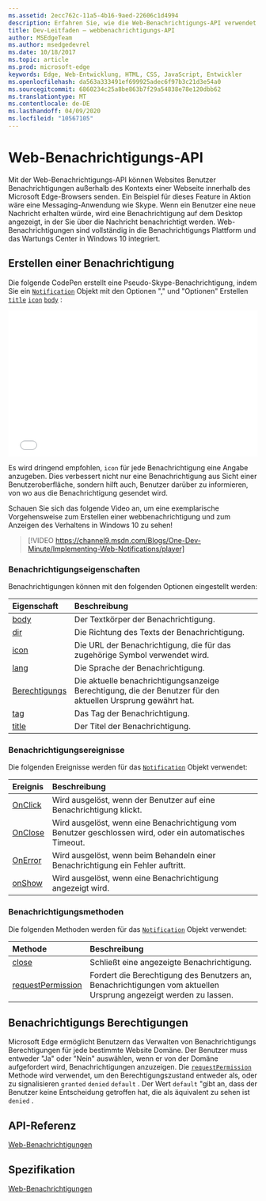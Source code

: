 ```yaml
---
ms.assetid: 2ecc762c-11a5-4b16-9aed-22606c1d4994
description: Erfahren Sie, wie die Web-Benachrichtigungs-API verwendet werden kann, damit Websites Benutzer Benachrichtigungen außerhalb des Kontexts des Microsoft Edge-Browsers senden können.
title: Dev-Leitfaden – webbenachrichtigungs-API
author: MSEdgeTeam
ms.author: msedgedevrel
ms.date: 10/18/2017
ms.topic: article
ms.prod: microsoft-edge
keywords: Edge, Web-Entwicklung, HTML, CSS, JavaScript, Entwickler
ms.openlocfilehash: da563a333491ef699925adec6f97b3c21d3e54a0
ms.sourcegitcommit: 6860234c25a8be863b7f29a54838e78e120dbb62
ms.translationtype: MT
ms.contentlocale: de-DE
ms.lasthandoff: 04/09/2020
ms.locfileid: "10567105"
---
```

# Web-Benachrichtigungs-API

Mit der Web-Benachrichtigungs-API können Websites Benutzer Benachrichtigungen außerhalb des Kontexts einer Webseite innerhalb des Microsoft Edge-Browsers senden. Ein Beispiel für dieses Feature in Aktion wäre eine Messaging-Anwendung wie Skype. Wenn ein Benutzer eine neue Nachricht erhalten würde, wird eine Benachrichtigung auf dem Desktop angezeigt, in der Sie über die Nachricht benachrichtigt werden. Web-Benachrichtigungen sind vollständig in die Benachrichtigungs Plattform und das Wartungs Center in Windows 10 integriert. 

## Erstellen einer Benachrichtigung

Die folgende CodePen erstellt eine Pseudo-Skype-Benachrichtigung, indem Sie ein [`Notification`](https://msdn.microsoft.com/library/mt710818) Objekt mit den Optionen "," und "Optionen" Erstellen [`title`](https://msdn.microsoft.com/library/mt710826) [`icon`](https://msdn.microsoft.com/library/mt710814) [`body`](https://msdn.microsoft.com/library/mt710811) :


<iframe height='295' scrolling='no' title='Web-Benachrichtigungen' src='//codepen.io/MicrosoftEdgeDocumentation/embed/RGbxWW/?height=295&theme-id=23761&default-tab=result&embed-version=2&editable=true' frameborder='no' allowtransparency='true' allowfullscreen='true' style='width: 100%;'>Lesen Sie die Stift <a href='https://codepen.io/MicrosoftEdgeDocumentation/pen/RGbxWW/'> -webbenachrichtigungen </a> von Microsoft Edge docs ( <a href='https://codepen.io/MicrosoftEdgeDocumentation'> @MicrosoftEdgeDocumentation </a> ) auf <a href='https://codepen.io'> CodePen </a> .
</iframe>

Es wird dringend empfohlen, `icon` für jede Benachrichtigung eine Angabe anzugeben. Dies verbessert nicht nur eine Benachrichtigung aus Sicht einer Benutzeroberfläche, sondern hilft auch, Benutzer darüber zu informieren, von wo aus die Benachrichtigung gesendet wird.

Schauen Sie sich das folgende Video an, um eine exemplarische Vorgehensweise zum Erstellen einer webbenachrichtigung und zum Anzeigen des Verhaltens in Windows 10 zu sehen!


> [!VIDEO https://channel9.msdn.com/Blogs/One-Dev-Minute/Implementing-Web-Notifications/player]

### Benachrichtigungseigenschaften

Benachrichtigungen können mit den folgenden Optionen eingestellt werden:

Eigenschaft | Beschreibung
:-------- | :----------
[body](https://msdn.microsoft.com/library/mt710811) | Der Textkörper der Benachrichtigung.
[dir](https://msdn.microsoft.com/library/mt710813) | Die Richtung des Texts der Benachrichtigung.
[icon](https://msdn.microsoft.com/library/mt710814) | Die URL der Benachrichtigung, die für das zugehörige Symbol verwendet wird.
[lang](https://msdn.microsoft.com/library/mt710815) | Die Sprache der Benachrichtigung.
[Berechtigungs](https://msdn.microsoft.com/library/mt670637) | Die aktuelle benachrichtigungsanzeige Berechtigung, die der Benutzer für den aktuellen Ursprung gewährt hat.
[tag](https://msdn.microsoft.com/library/mt710825) | Das Tag der Benachrichtigung.
[title](https://msdn.microsoft.com/library/mt710826) | Der Titel der Benachrichtigung.

### Benachrichtigungsereignisse

Die folgenden Ereignisse werden für das [`Notification`](https://msdn.microsoft.com/library/mt710818) Objekt verwendet:

Ereignis | Beschreibung
:-------- | :----------
[OnClick](https://msdn.microsoft.com/library/mt712180) | Wird ausgelöst, wenn der Benutzer auf eine Benachrichtigung klickt.
[OnClose](https://msdn.microsoft.com/library/mt712178) | Wird ausgelöst, wenn eine Benachrichtigung vom Benutzer geschlossen wird, oder ein automatisches Timeout.
[OnError](https://msdn.microsoft.com/library/mt712181) | Wird ausgelöst, wenn beim Behandeln einer Benachrichtigung ein Fehler auftritt.
[onShow](https://msdn.microsoft.com/library/mt712182) | Wird ausgelöst, wenn eine Benachrichtigung angezeigt wird.

### Benachrichtigungsmethoden

Die folgenden Methoden werden für das [`Notification`](https://msdn.microsoft.com/library/mt710818) Objekt verwendet:

Methode | Beschreibung
:-------- | :----------
[close](https://msdn.microsoft.com/library/mt670636) | Schließt eine angezeigte Benachrichtigung.
[requestPermission](https://msdn.microsoft.com/library/mt710824) | Fordert die Berechtigung des Benutzers an, Benachrichtigungen vom aktuellen Ursprung angezeigt werden zu lassen.

## Benachrichtigungs Berechtigungen

Microsoft Edge ermöglicht Benutzern das Verwalten von Benachrichtigungs Berechtigungen für jede bestimmte Website Domäne. Der Benutzer muss entweder "Ja" oder "Nein" auswählen, wenn er von der Domäne aufgefordert wird, Benachrichtigungen anzuzeigen. Die [`requestPermission`](https://msdn.microsoft.com/library/mt710824) Methode wird verwendet, um den Berechtigungszustand entweder als, oder zu signalisieren `granted` `denied` `default` . Der Wert `default` "gibt an, dass der Benutzer keine Entscheidung getroffen hat, die als äquivalent zu sehen ist `denied` .




## API-Referenz

[Web-Benachrichtigungen](https://msdn.microsoft.com/library/mt710827)

## Spezifikation

[Web-Benachrichtigungen](https://notifications.spec.whatwg.org)
